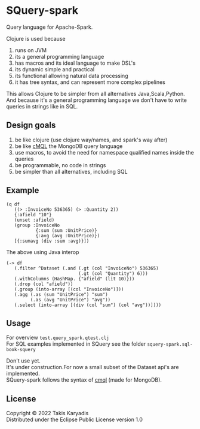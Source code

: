 # SQuery-spark

Query language for Apache-Spark.    

Clojure is used because    
 1. runs on JVM    
 2. its a general programming language
 3. has macros and its ideal language to make DSL's     
 4. its dynamic simple and practical    
 5. its functional allowing natural data processing   
 6. it has tree syntax, and can represent more complex pipelines   

This allows Clojure to be simpler from all alternatives Java,Scala,Python.  
And because it's a general programming language we don't have to write queries
in strings like in SQL.

## Design goals

1. be like clojure (use clojure way/names, and spark's way after)
2. be like [cMQL](https://cmql.org/documentation/) the MongoDB query language
3. use macros, to avoid the need for namespace qualified names inside the queries
4. be programmable, no code in strings
5. be simpler than all alternatives, including SQL
 
## Example

```
(q df
   ((> :InvoiceNo 536365) (> :Quantity 2))
   {:afield "10"}
   (unset :afield)
   (group :InvoiceNo
           {:sum (sum :UnitPrice)}
           {:avg (avg :UnitPrice)})
   [{:sumavg (div :sum :avg)}])
```

The above using Java interop

```
(-> df
   (.filter ^Dataset (.and (.gt (col "InvoiceNo") 536365)
                           (.gt (col "Quantity") 6)))
   (.withColumns (HashMap. {"afield" (lit 10)}))
   (.drop (col "afield"))
   (.group (into-array [(col "InvoiceNo")]))
   (.agg (.as (sum "UnitPrice") "sum")
         (.as (avg "UnitPrice") "avg"))
   (.select (into-array [(div (col "sum") (col "avg"))])))
```


## Usage

For overview `test.query_spark.qtest.clj`  
For SQL examples implemented in SQuery see the folder `squery-spark.sql-book-squery`

Don't use yet.  
It's under construction.For now a small subset of the Dataset api's are implemented.    
SQuery-spark follows the syntax of [cmql](https://cmql.org/documentation/) (made for MongoDB).  

## License

Copyright © 2022 Takis Karyadis  
Distributed under the Eclipse Public License version 1.0
